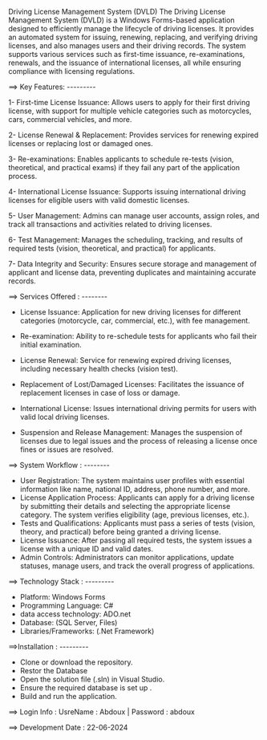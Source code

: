 Driving License Management System (DVLD)
The Driving License Management System (DVLD) is a Windows Forms-based application designed to efficiently manage the lifecycle of driving licenses. It provides an automated system for issuing, renewing, replacing, and verifying driving licenses, and also manages users and their driving records. The system supports various services such as first-time issuance, re-examinations, renewals, and the issuance of international licenses, all while ensuring compliance with licensing regulations.

==> Key Features: ---------

1- First-time License Issuance: Allows users to apply for their first driving license, with support for multiple vehicle categories such as motorcycles, cars, commercial vehicles, and more.

2- License Renewal & Replacement: Provides services for renewing expired licenses or replacing lost or damaged ones.

3- Re-examinations: Enables applicants to schedule re-tests (vision, theoretical, and practical exams) if they fail any part of the application process.

4- International License Issuance: Supports issuing international driving licenses for eligible users with valid domestic licenses.

5- User Management: Admins can manage user accounts, assign roles, and track all transactions and activities related to driving licenses.

6- Test Management: Manages the scheduling, tracking, and results of required tests (vision, theoretical, and practical) for applicants.

7- Data Integrity and Security: Ensures secure storage and management of applicant and license data, preventing 
duplicates and maintaining accurate records.

==> Services Offered : --------
* License Issuance: Application for new driving licenses for different categories (motorcycle, car, commercial, etc.), with fee management.
  
* Re-examination: Ability to re-schedule tests for applicants who fail their initial examination.

* License Renewal: Service for renewing expired driving licenses, including necessary health checks (vision test).
  
* Replacement of Lost/Damaged Licenses: Facilitates the issuance of replacement licenses in case of loss or damage.
  
* International License: Issues international driving permits for users with valid local driving licenses.
  
* Suspension and Release Management: Manages the suspension of licenses due to legal issues and the process of 
releasing a license once fines or issues are resolved.

==> System Workflow : --------

- User Registration: The system maintains user profiles with essential information like name, national ID, address, phone number, and more.
- License Application Process: Applicants can apply for a driving license by submitting their details and selecting the appropriate license category. The system verifies eligibility (age, previous licenses, etc.).
- Tests and Qualifications: Applicants must pass a series of tests (vision, theory, and practical) before being granted a driving license.
- License Issuance: After passing all required tests, the system issues a license with a unique ID and valid dates.
- Admin Controls: Administrators can monitor applications, update statuses, manage users, and track the overall progress of applications.
  
==> Technology Stack : ---------

* Platform: Windows Forms
* Programming Language: C#
* data access technology: ADO.net
* Database: (SQL Server, Files)
* Libraries/Frameworks: (.Net Framework)

==>Installation : ---------

* Clone or download the repository.
* Restor the Database 
* Open the solution file (.sln) in Visual Studio.
* Ensure the required database is set up .
* Build and run the application.

==> Login Info :   UsreName : Abdoux  |  Password : abdoux

==> Development Date : 22-06-2024
